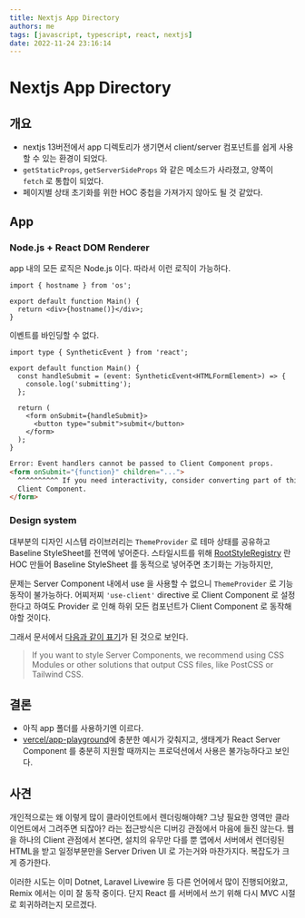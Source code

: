 ```yaml
---
title: Nextjs App Directory
authors: me
tags: [javascript, typescript, react, nextjs]
date: 2022-11-24 23:16:14
---
```


# Nextjs App Directory

## 개요

- nextjs 13버전에서 app 디렉토리가 생기면서 client/server 컴포넌트를 쉽게 사용할 수 있는 환경이 되었다.
- `getStaticProps`, `getServerSideProps` 와 같은 메소드가 사라졌고, 양쪽이 `fetch` 로 통합이 되었다.
- 페이지별 상태 초기화를 위한 HOC 중첩을 가져가지 않아도 될 것 같았다.

## App

### Node.js + React DOM Renderer

app 내의 모든 로직은 Node.js 이다. 따라서 이런 로직이 가능하다.

```tsx app/page.tsx
import { hostname } from 'os';

export default function Main() {
  return <div>{hostname()}</div>;
}
```

이벤트를 바인딩할 수 없다.

```tsx app/page.tsx
import type { SyntheticEvent } from 'react';

export default function Main() {
  const handleSubmit = (event: SyntheticEvent<HTMLFormElement>) => {
    console.log('submitting');
  };

  return (
    <form onSubmit={handleSubmit}>
      <button type="submit">submit</button>
    </form>
  );
}
```

```html
Error: Event handlers cannot be passed to Client Component props.
<form onSubmit="{function}" children="...">
  ^^^^^^^^^^ If you need interactivity, consider converting part of this to a
  Client Component.
</form>
```

### Design system

대부분의 디자인 시스템 라이브러리는 `ThemeProvider` 로 테마 상태를 공유하고 Baseline StyleSheet를 전역에 넣어준다.
스타일시트를 위해 [RootStyleRegistry](https://beta.nextjs.org/docs/styling/css-in-js#styled-components) 란 HOC 만들어 Baseline StyleSheet 를 동적으로 넣어주면 초기화는 가능하지만,

문제는 Server Component 내에서 use 을 사용할 수 없으니 `ThemeProvider` 로 기능동작이 불가능하다.
어찌저찌 `'use-client'` directive 로 Client Component 로 설정한다고 하여도 Provider 로 인해 하위 모든 컴포넌트가 Client Component 로 동작해야할 것이다.

그래서 문서에서 [다음과 같이 표기](https://beta.nextjs.org/docs/styling/css-in-js#configuring-css-in-js-in-app)가 된 것으로 보인다.

> If you want to style Server Components, we recommend using CSS Modules or other solutions that output CSS files, like PostCSS or Tailwind CSS.

## 결론

- 아직 app 폴더를 사용하기엔 이르다.
- [vercel/app-playground](https://github.com/vercel/app-playground)에 충분한 예시가 갖춰지고, 생태계가 React Server Component 를 충분히 지원할 때까지는 프로덕션에서 사용은 불가능하다고 보인다.

## 사견

개인적으로는 왜 이렇게 많이 클라이언트에서 렌더링해야해? 그냥 필요한 영역만 클라이언트에서 그려주면 되잖아? 라는 접근방식은 디버깅 관점에서 마음에 들진 않는다. 웹을 하나의 Client 관점에서 본다면, 설치의 유무만 다를 뿐 앱에서 서버에서 렌더링된 HTML을 받고 일정부분만을 Server Driven UI 로 가는거와 마찬가지다. 복잡도가 크게 증가한다.

이러한 시도는 이미 Dotnet, Laravel Livewire 등 다른 언어에서 많이 진행되어왔고, Remix 에서는 이미 잘 동작 중이다.
단지 React 를 서버에서 쓰기 위해 다시 MVC 시절로 회귀하려는지 모르겠다.
